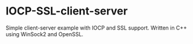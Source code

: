# IOCP-SSL-client-server
 Simple client-server example with IOCP and SSL support. Written in C++ using WinSock2 and OpenSSL.
